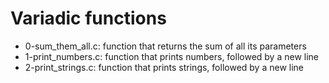 # Variadic functions
* 0-sum_them_all.c: function that returns the sum of all its parameters
* 1-print_numbers.c: function that prints numbers, followed by a new line
* 2-print_strings.c: function that prints strings, followed by a new line
